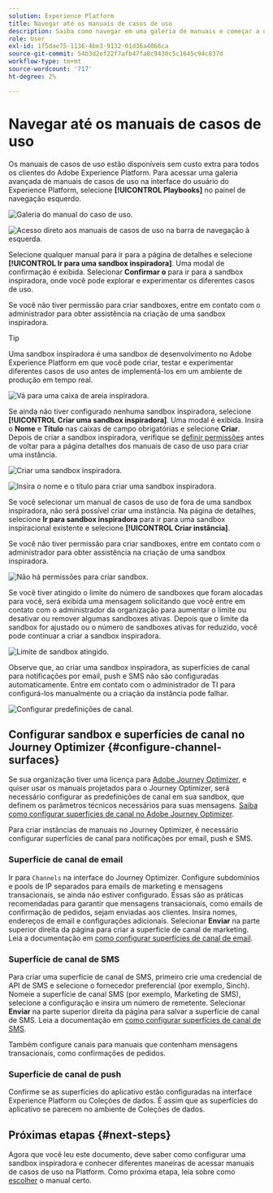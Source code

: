 ```yaml
---
solution: Experience Platform
title: Navegar até os manuais de casos de uso
description: Saiba como navegar em uma galeria de manuais e começar a usar uma sandbox inspiradora.
role: User
exl-id: 1f5dae75-1136-4be3-9132-01d36a4066ca
source-git-commit: 54b3d2ef22f7afb47fa8c9430c5c1645c94c837d
workflow-type: tm+mt
source-wordcount: '717'
ht-degree: 2%

---
```


# Navegar até os manuais de casos de uso

Os manuais de casos de uso estão disponíveis sem custo extra para todos os clientes do Adobe Experience Platform. Para acessar uma galeria avançada de manuais de casos de uso na interface do usuário do Experience Platform, selecione **[!UICONTROL Playbooks]** no painel de navegação esquerdo.

![Galeria do manual do caso de uso.](/help/use-case-playbooks/assets/playbooks/discover/playbooks-gallery.png)

![Acesso direto aos manuais de casos de uso na barra de navegação à esquerda.](/help/use-case-playbooks/assets/playbooks/discover/left-nav-playbooks.png)

Selecione qualquer manual para ir para a página de detalhes e selecione **[!UICONTROL Ir para uma sandbox inspiradora]**. Uma modal de confirmação é exibida. Selecionar **Confirmar o** para ir para a sandbox inspiradora, onde você pode explorar e experimentar os diferentes casos de uso.

Se você não tiver permissão para criar sandboxes, entre em contato com o administrador para obter assistência na criação de uma sandbox inspiradora.

>[!TIP]
>
>Uma sandbox inspiradora é uma sandbox de desenvolvimento no Adobe Experience Platform em que você pode criar, testar e experimentar diferentes casos de uso antes de implementá-los em um ambiente de produção em tempo real.

![Vá para uma caixa de areia inspiradora.](/help/use-case-playbooks/assets/playbooks/discover/inspirational-sandbox.png)

Se ainda não tiver configurado nenhuma sandbox inspiradora, selecione **[!UICONTROL Criar uma sandbox inspiradora]**. Uma modal é exibida. Insira o **Nome** e **Título** nas caixas de campo obrigatórias e selecione **Criar**. Depois de criar a sandbox inspiradora, verifique se [definir permissões](/help/access-control/home.md) antes de voltar para a página detalhes dos manuais de caso de uso para criar uma instância.

![Criar uma sandbox inspiradora.](/help/use-case-playbooks/assets/playbooks/discover/create-inspirational-sandbox.png)

![Insira o nome e o título para criar uma sandbox inspiradora.](/help/use-case-playbooks/assets/playbooks/discover/create-inspirational-sandbox-modal.png)

Se você selecionar um manual de casos de uso de fora de uma sandbox inspiradora, não será possível criar uma instância. Na página de detalhes, selecione **Ir para sandbox inspiradora** para ir para uma sandbox inspiracional existente e selecione **[!UICONTROL Criar instância]**.

Se você não tiver permissão para criar sandboxes, entre em contato com o administrador para obter assistência na criação de uma sandbox inspiradora.

![Não há permissões para criar sandbox.](/help/use-case-playbooks/assets/playbooks/discover/no-permissions-to-create-sandbox.png)

Se você tiver atingido o limite do número de sandboxes que foram alocadas para você, será exibida uma mensagem solicitando que você entre em contato com o administrador da organização para aumentar o limite ou desativar ou remover algumas sandboxes ativas. Depois que o limite da sandbox for ajustado ou o número de sandboxes ativas for reduzido, você pode continuar a criar a sandbox inspiradora.

![Limite de sandbox atingido.](/help/use-case-playbooks/assets/playbooks/discover/sandbox-limit-reached.png)

Observe que, ao criar uma sandbox inspiradora, as superfícies de canal para notificações por email, push e SMS não são configuradas automaticamente. Entre em contato com o administrador de TI para configurá-los manualmente ou a criação da instância pode falhar.

![Configurar predefinições de canal.](/help/use-case-playbooks/assets/playbooks/discover/configure-channel-presets.png)

## Configurar sandbox e superfícies de canal no Journey Optimizer {#configure-channel-surfaces}

Se sua organização tiver uma licença para [Adobe Journey Optimizer](https://experienceleague.adobe.com/docs/journey-optimizer/using/ajo-home.html?lang=pt-BR), e quiser usar os manuais projetados para o Journey Optimizer, será necessário configurar as predefinições de canal em sua sandbox, que definem os parâmetros técnicos necessários para suas mensagens. [Saiba como configurar superfícies de canal no Adobe Journey Optimizer](https://experienceleague.adobe.com/docs/journey-optimizer/using/configuration/channel-surfaces.html?lang=pt-BR).

Para criar instâncias de manuais no Journey Optimizer, é necessário configurar superfícies de canal para notificações por email, push e SMS.

### Superfície de canal de email

Ir para `Channels` na interface do Journey Optimizer. Configure subdomínios e pools de IP separados para emails de marketing e mensagens transacionais, se ainda não estiver configurado. Essas são as práticas recomendadas para garantir que mensagens transacionais, como emails de confirmação de pedidos, sejam enviadas aos clientes. Insira nomes, endereços de email e configurações adicionais. Selecionar **Enviar** na parte superior direita da página para criar a superfície de canal de marketing. Leia a documentação em [como configurar superfícies de canal de email](https://experienceleague.adobe.com/docs/journey-optimizer/using/email/configure-email/email-settings.html).

### Superfície de canal de SMS

Para criar uma superfície de canal de SMS, primeiro crie uma credencial de API de SMS e selecione o fornecedor preferencial (por exemplo, Sinch). Nomeie a superfície de canal SMS (por exemplo, Marketing de SMS), selecione a configuração e insira um número de remetente. Selecionar **Enviar** na parte superior direita da página para salvar a superfície de canal de SMS. Leia a documentação em [como configurar superfícies de canal de SMS](https://experienceleague.adobe.com/docs/journey-optimizer/using/sms/sms-configuration.html?lang=br#message-preset-sms).

Também configure canais para manuais que contenham mensagens transacionais, como confirmações de pedidos.

### Superfície de canal de push

Confirme se as superfícies do aplicativo estão configuradas na interface Experience Platform ou Coleções de dados. É assim que as superfícies do aplicativo se parecem no ambiente de Coleções de dados.

## Próximas etapas {#next-steps}

Agora que você leu este documento, deve saber como configurar uma sandbox inspiradora e conhecer diferentes maneiras de acessar manuais de casos de uso na Platform. Como próxima etapa, leia sobre como [escolher](/help/use-case-playbooks/playbooks/choose.md) o manual certo.
